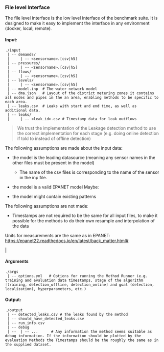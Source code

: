 ### File level Interface

The file level interface is the low level interface of the benchmark suite.
It is designed to make it easy to implement the interface in any environment (docker, local, remote).

#### Input:

```
./input
 | -- demands/
 |     | -- <sensorname>.[csv|h5]
 | -- pressures/
 |     | -- <sensorname>.[csv|h5]
 | -- flows/
 |     | -- <sensorname>.[csv|h5]
 | -- levels/
 |     | -- <sensorname>.[csv|h5]
 | -- model.inp  # The water network model
 | -- dma.json   # Layout of the district metering zones it contains all nodes and pipes in the an area, enabling methods to be specific to each area.
 | -- leaks.csv  # Leaks with start and end time, as well as additional data.
 | -- leaks/
 |     | -- <leak_id>.csv # Timestamp data for leak outflows
```

> We trust the implementation of the Leakage detection method to use the correct implementation for each stage (e.g. doing online detection if told to instead of offline detection)

The following assumptions are made about the input data:

- the model is the leading datasource (meaning any sensor names in the other files must be present in the model)
  - The name of the csv files is corresponding to the name of the sensor in the inp file.
- the model is a valid EPANET model
  Maybe:

- the model might contain existing patterns

The following assumptions are not made:

- Timestamps are not required to be the same for all input files, to make it possible for the methods to do their own resample and interpolation of the data

Units for measurements are the same as in EPANET: https://epanet22.readthedocs.io/en/latest/back_matter.html#

|

#### Arguments

```
./args
 | -- options.yml   # Options for running the Method Runner (e.g. training and evaluation data timestamps, stage of the algorithm [training, detection_offline, detection_online] and goal (detection, localization), hyperparameters, etc.)

```

#### Output:

```
./output
 | -- detected_leaks.csv # The leaks found by the method
 | -- should_have_detected_leaks.csv
 | -- run_info.csv
 | -- debug
 | --  | -- ...      # Any information the method seems suitable as debug information. If the information should be plotted by the evaluation Methods the Timestamps should be the roughly the same as in the supplied dataset.
```
